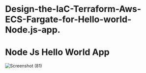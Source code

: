 # Design-the-IaC-Terraform-Aws-ECS-Fargate-for-Hello-world-Node.js-app.
# Node Js Hello World App


![Screenshot (81)](https://github.com/shivanisathiyamoorthy/Design-the-IaC-Terraform-Aws-ECS-Fargate-for-Hello-world-Node.js-app./assets/140683043/b3718a21-b8a2-4c57-b0b5-ec5c6588620c)
